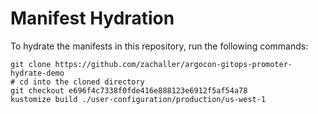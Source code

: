 # Manifest Hydration

To hydrate the manifests in this repository, run the following commands:

```shell
git clone https://github.com/zachaller/argocon-gitops-promoter-hydrate-demo
# cd into the cloned directory
git checkout e696f4c7338f0fde416e888123e6912f5af54a78
kustomize build ./user-configuration/production/us-west-1
```
